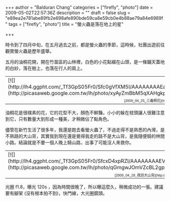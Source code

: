 +++
author = "Balduran Chang"
categories = ["firefly", "photo"]
date = 2009-05-02T22:57:36Z
description = ""
draft = false
slug = "e89ea2e781abe89fb2e698afe890bde59ca8e59cb0e4b88ae79a84e6989f"
tags = ["firefly", "photo"]
title = "螢火蟲是落在地上的星"

+++


時令到了四月中旬，在五月過去之前，都是螢火蟲的季節，這時候，社團出遊前往觀賞螢火蟲是歷年盛舉。

五月的油桐花開，開在竹苗區的山林裡，白色的小花點綴在山頭，是一條鋪天蓋地的白紗，落在樹上，也落在行人的肩上。

<table style="width: auto"><tbody><tr><td>[![](http://lh4.ggpht.com/_Tf3GpS05Fr0/Sfc0gVfXM5I/AAAAAAAAEaA/hsmabGYGNxk/s144/20090425_0260.JPG)](http://picasaweb.google.com.tw/lh/photo/xyAyZmBbM5qXAHgkpDJbCQ?feat=embedwebsite)</td></tr><tr><td style="font-size: 11px; font-family: arial,sans-serif; text-align: right">[2009_04_25_三義桐花](http://picasaweb.google.com.tw/balduran/2009_04_25_?feat=embedwebsite)</td></tr></tbody></table>油桐花是很樸素的花，它的花型不大，顏色不鮮豔，小小的躲在枝頭讓人很難注意到它，只有數量大到形成一種美，才稍微佔了點角色。

儘管在新竹生活了很多年，我還是跑去看螢火蟲了，不過走得不是熟悉的內灣，是不熟路的大山背，其實我到現在還是覺得我走的路不是大山背，是我隨便騎的林間小路。結論就是不要一個人晚上騎山路，出事了可能沒人來救你。

<table style="width: auto"><tbody><tr><td>[![](http://lh4.ggpht.com/_Tf3GpS05Fr0/SfcxD4xpRZI/AAAAAAAAEV8/fxfNn41q27I/s144/20090428_0386.JPG)](http://picasaweb.google.com.tw/lh/photo/qGmgwJOmVZcBL2gpIUhv8w?feat=embedwebsite)</td></tr><tr><td style="font-size: 11px; font-family: arial,sans-serif; text-align: right">[2009_04_28_夜訪大山背](http://picasaweb.google.com.tw/balduran/2009_04_28_?feat=embedwebsite)</td></tr></tbody></table>光圈 f1.8，曝光 120s ，因為時間很晚了，所以曝這麼久，稍微成功的一張。建議要有腳架 (沒有根本拍不到)，快門線，大光圈鏡頭。

